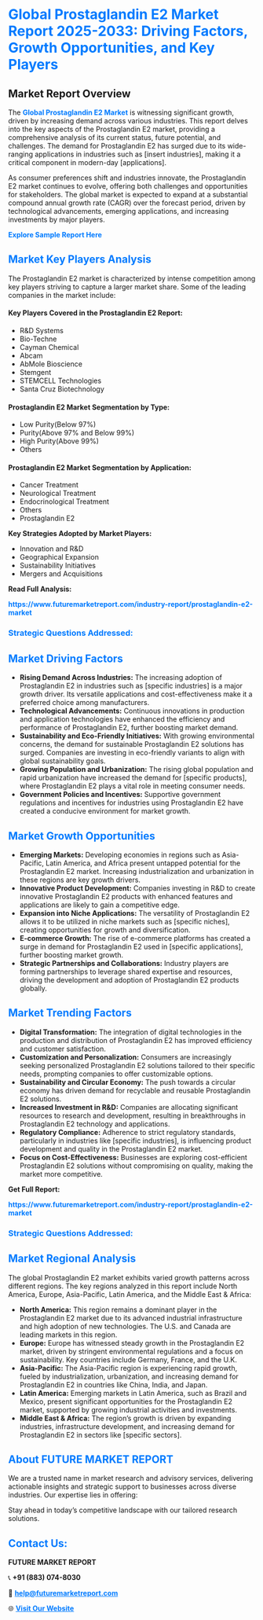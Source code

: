 <h1 style="color: #007BFF;">Global Prostaglandin E2 Market Report 2025-2033: Driving Factors, Growth Opportunities, and Key Players</h1>

<section id="overview">
<h2>Market Report Overview</h2>
<p>The <a href="https://www.futuremarketreport.com/industry-report/prostaglandin-e2-market" style="color: #007BFF; text-decoration: none;"><strong>Global Prostaglandin E2 Market</strong></a> is witnessing significant growth, driven by increasing demand across various industries. This report delves into the key aspects of the Prostaglandin E2 market, providing a comprehensive analysis of its current status, future potential, and challenges. The demand for Prostaglandin E2 has surged due to its wide-ranging applications in industries such as [insert industries], making it a critical component in modern-day [applications].</p>
<p>As consumer preferences shift and industries innovate, the Prostaglandin E2 market continues to evolve, offering both challenges and opportunities for stakeholders. The global market is expected to expand at a substantial compound annual growth rate (CAGR) over the forecast period, driven by technological advancements, emerging applications, and increasing investments by major players.</p>
</section>

<section id="overview">
<p><a href="https://www.futuremarketreport.com/request-sample/reportId=123270" style="color: #007BFF; text-decoration: none;"><strong>Explore Sample Report Here</strong></a></p>
</section>

<section id="key-players">
<h2 style="color: #007BFF;">Market Key Players Analysis</h2>
<p>The Prostaglandin E2 market is characterized by intense competition among key players striving to capture a larger market share. Some of the leading companies in the market include:</p>
<h4>Key Players Covered in the Prostaglandin E2 Report:</h4>
<ul><li>R&amp;D Systems</li><li>Bio-Techne</li><li>Cayman Chemical</li><li>Abcam</li><li>AbMole Bioscience</li><li>Stemgent</li><li>STEMCELL Technologies</li><li>Santa Cruz Biotechnology</li></ul>
<h4>Prostaglandin E2 Market Segmentation by Type:</h4>
<ul><li>Low Purity(Below 97%)</li><li>Purity(Above 97% and Below 99%)</li><li>High Purity(Above 99%)</li><li>Others</li></ul>

<h4>Prostaglandin E2 Market Segmentation by Application:</h4>
<ul><li>Cancer Treatment</li><li>Neurological Treatment</li><li>Endocrinological Treatment</li><li>Others</li><li>Prostaglandin E2</li></ul>
<p><strong>Key Strategies Adopted by Market Players:</strong></p>
<ul>
<li>Innovation and R&D</li>
<li>Geographical Expansion</li>
<li>Sustainability Initiatives</li>
<li>Mergers and Acquisitions</li>
</ul>
</section>

<section>
<p><strong>Read Full Analysis: </strong></p><a href="https://www.futuremarketreport.com/industry-report/prostaglandin-e2-market" style="color: #007BFF; text-decoration: none;"><strong>https://www.futuremarketreport.com/industry-report/prostaglandin-e2-market</strong></a>
<h3 style="color: #007BFF;">Strategic Questions Addressed:</h3>
</section>

<section id="driving-factors">
<h2 style="color: #007BFF;">Market Driving Factors</h2>
<ul>
<li><strong>Rising Demand Across Industries:</strong> The increasing adoption of Prostaglandin E2 in industries such as [specific industries] is a major growth driver. Its versatile applications and cost-effectiveness make it a preferred choice among manufacturers.</li>
<li><strong>Technological Advancements:</strong> Continuous innovations in production and application technologies have enhanced the efficiency and performance of Prostaglandin E2, further boosting market demand.</li>
<li><strong>Sustainability and Eco-Friendly Initiatives:</strong> With growing environmental concerns, the demand for sustainable Prostaglandin E2 solutions has surged. Companies are investing in eco-friendly variants to align with global sustainability goals.</li>
<li><strong>Growing Population and Urbanization:</strong> The rising global population and rapid urbanization have increased the demand for [specific products], where Prostaglandin E2 plays a vital role in meeting consumer needs.</li>
<li><strong>Government Policies and Incentives:</strong> Supportive government regulations and incentives for industries using Prostaglandin E2 have created a conducive environment for market growth.</li>
</ul>
</section>

<section id="growth-opportunities">
<h2 style="color: #007BFF;">Market Growth Opportunities</h2>
<ul>
<li><strong>Emerging Markets:</strong> Developing economies in regions such as Asia-Pacific, Latin America, and Africa present untapped potential for the Prostaglandin E2 market. Increasing industrialization and urbanization in these regions are key growth drivers.</li>
<li><strong>Innovative Product Development:</strong> Companies investing in R&D to create innovative Prostaglandin E2 products with enhanced features and applications are likely to gain a competitive edge.</li>
<li><strong>Expansion into Niche Applications:</strong> The versatility of Prostaglandin E2 allows it to be utilized in niche markets such as [specific niches], creating opportunities for growth and diversification.</li>
<li><strong>E-commerce Growth:</strong> The rise of e-commerce platforms has created a surge in demand for Prostaglandin E2 used in [specific applications], further boosting market growth.</li>
<li><strong>Strategic Partnerships and Collaborations:</strong> Industry players are forming partnerships to leverage shared expertise and resources, driving the development and adoption of Prostaglandin E2 products globally.</li>
</ul>
</section>

<section id="trending-factors">
<h2 style="color: #007BFF;">Market Trending Factors</h2>
<ul>
<li><strong>Digital Transformation:</strong> The integration of digital technologies in the production and distribution of Prostaglandin E2 has improved efficiency and customer satisfaction.</li>
<li><strong>Customization and Personalization:</strong> Consumers are increasingly seeking personalized Prostaglandin E2 solutions tailored to their specific needs, prompting companies to offer customizable options.</li>
<li><strong>Sustainability and Circular Economy:</strong> The push towards a circular economy has driven demand for recyclable and reusable Prostaglandin E2 solutions.</li>
<li><strong>Increased Investment in R&D:</strong> Companies are allocating significant resources to research and development, resulting in breakthroughs in Prostaglandin E2 technology and applications.</li>
<li><strong>Regulatory Compliance:</strong> Adherence to strict regulatory standards, particularly in industries like [specific industries], is influencing product development and quality in the Prostaglandin E2 market.</li>
<li><strong>Focus on Cost-Effectiveness:</strong> Businesses are exploring cost-efficient Prostaglandin E2 solutions without compromising on quality, making the market more competitive.</li>
</ul>
</section>

<section>
<p><strong>Get Full Report: </strong></p><a href="https://www.futuremarketreport.com/industry-report/prostaglandin-e2-market" style="color: #007BFF; text-decoration: none;"><strong>https://www.futuremarketreport.com/industry-report/prostaglandin-e2-market</strong></a>
<h3 style="color: #007BFF;">Strategic Questions Addressed:</h3>
</section>


<section id="regional-analysis">
<h2 style="color: #007BFF;">Market Regional Analysis</h2>
<p>The global Prostaglandin E2 market exhibits varied growth patterns across different regions. The key regions analyzed in this report include North America, Europe, Asia-Pacific, Latin America, and the Middle East & Africa:</p>
<ul>
<li><strong>North America:</strong> This region remains a dominant player in the Prostaglandin E2 market due to its advanced industrial infrastructure and high adoption of new technologies. The U.S. and Canada are leading markets in this region.</li>
<li><strong>Europe:</strong> Europe has witnessed steady growth in the Prostaglandin E2 market, driven by stringent environmental regulations and a focus on sustainability. Key countries include Germany, France, and the U.K.</li>
<li><strong>Asia-Pacific:</strong> The Asia-Pacific region is experiencing rapid growth, fueled by industrialization, urbanization, and increasing demand for Prostaglandin E2 in countries like China, India, and Japan.</li>
<li><strong>Latin America:</strong> Emerging markets in Latin America, such as Brazil and Mexico, present significant opportunities for the Prostaglandin E2 market, supported by growing industrial activities and investments.</li>
<li><strong>Middle East & Africa:</strong> The region’s growth is driven by expanding industries, infrastructure development, and increasing demand for Prostaglandin E2 in sectors like [specific sectors].</li>
</ul>
</section>

<footer>
<h2 style="color: #007BFF;">About FUTURE MARKET REPORT</h2>
<p>We are a trusted name in market research and advisory services, delivering actionable insights and strategic support to businesses across diverse industries. Our expertise lies in offering:</p>

<p>Stay ahead in today’s competitive landscape with our tailored research solutions.</p>

<h2 style="color: #007BFF;">Contact Us:</h2>
<p><strong>FUTURE MARKET REPORT</strong></p>
<p>📞 <strong>+91 (883) 074-8030</strong></p>
<p>📧 <strong><a href="mailto:help@futuremarketreport.com" style="color: #007BFF;">help@futuremarketreport.com</a></strong></p>
<p>🌐 <strong><a href="https://www.futuremarketreport.com/" style="color: #007BFF;">Visit Our Website</a></strong></p>
</footer>